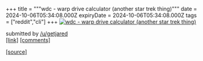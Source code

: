 +++
title = """wdc - warp drive calculator (another star trek thing)"""
date = 2024-10-06T05:34:08.000Z
expiryDate = 2024-10-06T05:34:08.000Z
tags = ["reddit","cli"]
+++
[![wdc - warp drive calculator (another star trek thing)](https://preview.redd.it/nwfr8szvn2td1.png?width=320&crop=smart&auto=webp&s=5e3e8906a138ffd17f7ac2a1b74de49bfe40e927 "wdc - warp drive calculator (another star trek thing)")](https://www.reddit.com/r/commandline/comments/1fx9j1g/wdc_warp_drive_calculator_another_star_trek_thing/)

submitted by [/u/getjared](https://www.reddit.com/user/getjared)  
[\[link\]](https://i.redd.it/nwfr8szvn2td1.png) [\[comments\]](https://www.reddit.com/r/commandline/comments/1fx9j1g/wdc_warp_drive_calculator_another_star_trek_thing/)

[[source]](https://www.reddit.com/r/commandline/comments/1fx9j1g/wdc_warp_drive_calculator_another_star_trek_thing/)
